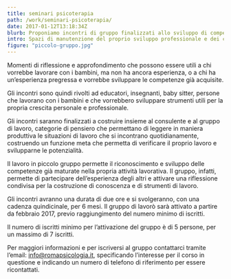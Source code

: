 ```yaml
---
title: seminari psicoterapia
path: /work/seminari-psicoterapia/
date: 2017-01-12T13:18:34Z
blurb: Proponiamo incontri di gruppo finalizzati allo sviluppo di competenze spendibili nel lavoro con i bambini.
intro: Spazi di manutenzione del proprio sviluppo professionale e dei contesti di riferimento.
figure: "piccolo-gruppo.jpg"
---
```


Momenti di riflessione e approfondimento che possono essere utili a chi vorrebbe lavorare con i bambini, ma non ha ancora esperienza, o a chi ha un’esperienza pregressa e vorrebbe sviluppare le competenze già acquisite.

Gli incontri sono quindi rivolti ad educatori, insegnanti, baby sitter, persone che lavorano con i bambini e che vorrebbero sviluppare strumenti utili per la propria crescita personale e professionale.

Gli incontri saranno finalizzati a costruire insieme al consulente e al gruppo di lavoro, categorie di pensiero che permettano di leggere in maniera produttiva le situazioni di lavoro che si incontrano quotidianamente, costruendo un funzione meta che permetta di verificare il proprio lavoro e svilupparne le potenzialità.

Il lavoro in piccolo gruppo permette il riconoscimento e sviluppo delle competenze già maturate nella propria attività lavorativa.
Il gruppo, infatti, permette di partecipare dell’esperienza degli altri e attivare una riflessione condivisa per la costruzione di conoscenza e di strumenti di lavoro.

Gli incontri avranno una durata di due ore e si svolgeranno, con una cadenza quindicinale, per 6 mesi.
Il gruppo di lavorò sarà attivato a partire da febbraio 2017, previo raggiungimento del numero minimo di iscritti.

Il numero di iscritti minimo per l’attivazione del gruppo è di 5 persone, per un massimo di 7 iscritti.

Per maggiori informazioni e per iscriversi al gruppo contattarci tramite l’email: info@romapsicologia.it,
specificando l’interesse per il corso in questione e indicando un numero di telefono di riferimento per essere ricontattati.
